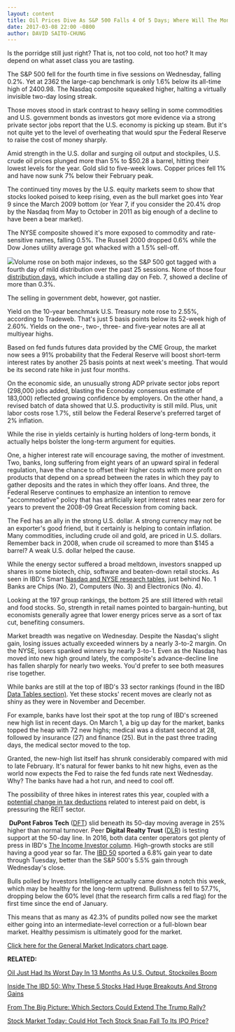 ```yaml
---
layout: content
title: Oil Prices Dive As S&P 500 Falls 4 Of 5 Days; Where Will The Money Flow?
date: 2017-03-08 22:00 -0800
author: DAVID SAITO-CHUNG
---
```






Is the porridge still just right? That is, not too cold, not too hot? It may depend on what asset class you are tasting.


The S&P 500 fell for the fourth time in five sessions on Wednesday, falling 0.2%. Yet at 2362 the large-cap benchmark is only 1.6% below its all-time high of 2400.98. The Nasdaq composite squeaked higher, halting a virtually invisible two-day losing streak.




Those moves stood in stark contrast to heavy selling in some commodities and U.S. government bonds as investors got more evidence via a strong private sector jobs report that the U.S. economy is picking up steam. But it's not quite yet to the level of overheating that would spur the Federal Reserve to raise the cost of money sharply.


Amid strength in the U.S. dollar and surging oil output and stockpiles, U.S. crude oil prices plunged more than 5% to $50.28 a barrel, hitting their lowest levels for the year. Gold slid to five-week lows. Copper prices fell 1% and have now sunk 7% below their February peak.


The continued tiny moves by the U.S. equity markets seem to show that stocks looked poised to keep rising, even as the bull market goes into Year 9 since the March 2009 bottom (or Year 7, if you consider the 20.4% drop by the Nasdaq from May to October in 2011 as big enough of a decline to have been a bear market).


The NYSE composite showed it's more exposed to commodity and rate-sensitive names, falling 0.5%. The Russell 2000 dropped 0.6% while the Dow Jones utility average got whacked with a 1.5% sell-off.


![](https://www.investors.com/wp-content/uploads/2017/03/MP4-4_030817-602x1024.png)Volume rose on both major indexes, so the S&P 500 got tagged with a fourth day of mild distribution over the past 25 sessions. None of those four [distribution days](http://education.investors.com/lesson.aspx?id=735759&sourceid=735764), which include a stalling day on Feb. 7, showed a decline of more than 0.3%.


The selling in government debt, however, got nastier.


Yield on the 10-year benchmark U.S. Treasury note rose to 2.55%, according to Tradeweb. That's just 5 basis points below its 52-week high of 2.60%. Yields on the one-, two-, three- and five-year notes are all at multiyear highs.


Based on fed funds futures data provided by the CME Group, the market now sees a 91% probability that the Federal Reserve will boost short-term interest rates by another 25 basis points at next week's meeting. That would be its second rate hike in just four months.


On the economic side, an unusually strong ADP private sector jobs report (298,000 jobs added, blasting the Econoday consensus estimate of 183,000) reflected growing confidence by employers. On the other hand, a revised batch of data showed that U.S. productivity is still mild. Plus, unit labor costs rose 1.7%, still below the Federal Reserve's preferred target of 2% inflation.


While the rise in yields certainly is hurting holders of long-term bonds, it actually helps bolster the long-term argument for equities.


One, a higher interest rate will encourage saving, the mother of investment. Two, banks, long suffering from eight years of an upward spiral in federal regulation, have the chance to offset their higher costs with more profit on products that depend on a spread between the rates in which they pay to gather deposits and the rates in which they offer loans. And three, the Federal Reserve continues to emphasize an intention to remove "accommodative" policy that has artificially kept interest rates near zero for years to prevent the 2008-09 Great Recession from coming back.


The Fed has an ally in the strong U.S. dollar. A strong currency may not be an exporter's good friend, but it certainly is helping to contain inflation. Many commodities, including crude oil and gold, are priced in U.S. dollars. Remember back in 2008, when crude oil screamed to more than $145 a barrel? A weak U.S. dollar helped the cause.


While the energy sector suffered a broad meltdown, investors snapped up shares in some biotech, chip, software and beaten-down retail stocks. As seen in IBD's Smart [Nasdaq and NYSE research tables](https://www.investors.com/data-tables/ibd-smart-nyse-nasdaq-tables-mar-07-2017/), just behind No. 1 Banks are Chips (No. 2), Computers (No. 3) and Electronics (No. 4).


Looking at the 197 group rankings, the bottom 25 are still littered with retail and food stocks. So, strength in retail names pointed to bargain-hunting, but economists generally agree that lower energy prices serve as a sort of tax cut, benefiting consumers.


Market breadth was negative on Wednesday. Despite the Nasdaq's slight gain, losing issues actually exceeded winners by a nearly 3-to-2 margin. On the NYSE, losers spanked winners by nearly 3-to-1. Even as the Nasdaq has moved into new high ground lately, the composite's advance-decline line has fallen sharply for nearly two weeks. You'd prefer to see both measures rise together.


While banks are still at the top of IBD's 33 sector rankings (found in the IBD [Data Tables section)](https://www.investors.com/ibd-data-tables/). Yet these stocks' recent moves are clearly not as shiny as they were in November and December.


For example, banks have lost their spot at the top rung of IBD's screened new high list in recent days. On March 1, a big up day for the market, banks topped the heap with 72 new highs; medical was a distant second at 28, followed by insurance (27) and finance (25). But in the past three trading days, the medical sector moved to the top.


Granted, the new-high list itself has shrunk considerably compared with mid to late February. It's natural for fewer banks to hit new highs, even as the world now expects the Fed to raise the fed funds rate next Wednesday. Why? The banks have had a hot run, and need to cool off.


The possibility of three hikes in interest rates this year, coupled with a [potential change in tax deductions](https://www.investors.com/research/the-income-investor/tax-reform-threatens-to-end-key-deduction-for-utilities/) related to interest paid on debt, is pressuring the REIT sector.


 **DuPont Fabros Tech** ([DFT](https://research.investors.com/quote.aspx?symbol=DFT)) slid beneath its 50-day moving average in 25% higher than normal turnover. Peer **Digital Realty Trust** ([DLR](https://research.investors.com/quote.aspx?symbol=DLR)) is testing support at the 50-day line. In 2016, both data center operators got plenty of press in IBD's [The Income Investor column](https://www.investors.com/category/research/the-income-investor/).
High-growth stocks are still having a good year so far. The [IBD 50](http://research.investors.com/stock-lists/ibd-50/) sported a 6.8% gain year to date through Tuesday, better than the S&P 500's 5.5% gain through Wednesday's close.


Bulls polled by Investors Intelligence actually came down a notch this week, which may be healthy for the long-term uptrend. Bullishness fell to 57.7%, dropping below the 60% level (that the research firm calls a red flag) for the first time since the end of January.


This means that as many as 42.3% of pundits polled now see the market either going into an intermediate-level correction or a full-blown bear market. Healthy pessimism is ultimately good for the market.


[Click here for the General Market Indicators chart page](https://www.investors.com/wp-content/uploads/2017/03/IBD0803152540GMI.pdf).


**RELATED:**


[Oil Just Had Its Worst Day In 13 Months As U.S. Output, Stockpiles Boom](https://www.investors.com/news/eia-u-s-oil-production-highest-since-february-2016-stockpiles-rise-again/)


[Inside The IBD 50: Why These 5 Stocks Had Huge Breakouts And Strong Gains](https://www.investors.com/stock-lists/ibd-50/why-did-these-5-stocks-post-huge-gains-they-first-showed-big-eps-growth/)


[From The Big Picture: Which Sectors Could Extend The Trump Rally?](https://www.investors.com/market-trend/the-big-picture/trump-rally-extends-gains-which-sectors-look-poised-to-lead/)


[Stock Market Today: Could Hot Tech Stock Snap Fall To Its IPO Price?](https://www.investors.com/market-trend/stock-market-today/stocks-off-but-momo-soars-why-snap-could-fall-to-its-ipo-price/)




